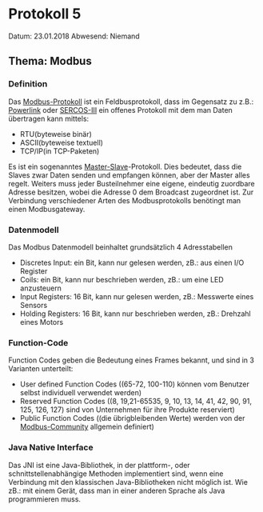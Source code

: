 # Protokoll 5

Datum: 23.01.2018
Abwesend: Niemand

## Thema: Modbus

### Definition

Das [Modbus-Protokoll](https://www.wachendorff-prozesstechnik.de/fileadmin/wp/fileserver/technical_notes/TN_0302_Grundlagen_Modbus.pdf) ist ein Feldbusprotokoll,  dass im Gegensatz zu z.B.: [Powerlink](https://de.wikipedia.org/wiki/Ethernet_Powerlink) oder [SERCOS-III](https://de.wikipedia.org/wiki/SERCOS_III) ein offenes Protokoll mit dem man Daten übertragen kann mittels:
* RTU(byteweise binär)
* ASCII(byteweise textuell)
* TCP/IP(in TCP-Paketen)

Es ist ein sogenanntes [Master-Slave](https://de.wikipedia.org/wiki/Master/Slave)-Protokoll. Dies bedeutet, dass die Slaves zwar Daten senden und empfangen können, aber der Master alles regelt. 
Weiters muss jeder Busteilnehmer eine eigene, eindeutig zuordbare Adresse besitzen, wobei die Adresse 0 dem Broadcast zugeordnet ist.
Zur Verbindung verschiedener Arten des Modbusprotokolls benötingt man einen Modbusgateway.

### Datenmodell

Das Modbus Datenmodell beinhaltet grundsätzlich 4 Adresstabellen
* Discretes Input: ein Bit, kann nur gelesen werden, zB.: aus einen I/O Register
* Coils: ein Bit, kann nur beschrieben werden, zB.: um eine LED anzusteuern
* Input Registers: 16 Bit, kann nur gelesen werden, zB.: Messwerte eines Sensors
* Holding Registers: 16 Bit, kann nur beschrieben werden, zB.: Drehzahl eines Motors

### Function-Code

Function Codes geben die Bedeutung eines Frames bekannt, und sind in 3 Varianten unterteilt:
* User defined Function Codes ((65-72, 100-110) können vom Benutzer selbst individuell verwendet werden)
* Reserved Function Codes ((8, 19,21-65535, 9, 10, 13, 14, 41, 42, 90, 91, 125, 126, 127) sind von Unternehmen für ihre Produkte reserviert)
* Public Function Codes ((die übrigbleibenden Werte) werden von der [Modbus-Community](http://www.modbus.org/) allgemein definiert)

### Java Native Interface

Das JNI ist eine Java-Bibliothek, in der plattform-, oder schnittstellenabhängige Methoden implementiert sind, wenn eine Verbindung mit den klassischen Java-Bibliotheken nicht möglich ist. Wie zB.: mit einem Gerät, dass man in einer anderen Sprache als Java programmieren muss.

 
